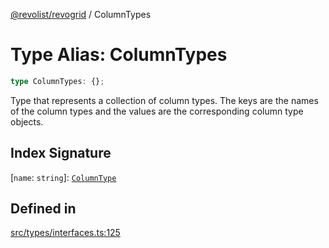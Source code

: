 [@revolist/revogrid](README.md) / ColumnTypes

# Type Alias: ColumnTypes

```ts
type ColumnTypes: {};
```

Type that represents a collection of column types.
The keys are the names of the column types and the values are the corresponding column type objects.

## Index Signature

 \[`name`: `string`\]: [`ColumnType`](Interface.ColumnType.md)

## Defined in

[src/types/interfaces.ts:125](https://github.com/revolist/revogrid/blob/20b33a0db6e2f2e1c06bc58b03fe68189a928a64/src/types/interfaces.ts#L125)
